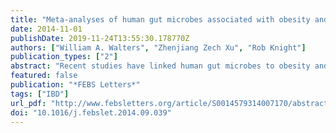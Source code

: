 ```yaml
---
title: "Meta-analyses of human gut microbes associated with obesity and IBD"
date: 2014-11-01
publishDate: 2019-11-24T13:55:30.178770Z
authors: ["William A. Walters", "Zhenjiang Zech Xu", "Rob Knight"]
publication_types: ["2"]
abstract: "Recent studies have linked human gut microbes to obesity and inflammatory bowel disease, but consistent signals have been difficult to identify. Here we test for indicator taxa and general features of the microbiota that are generally consistent across studies of obesity and of IBD, focusing on studies involving high-throughput sequencing of the 16S rRNA gene (which we could process using a common computational pipeline). We find that IBD has a consistent signature across studies and allows high classification accuracy of IBD from non-IBD subjects, but that although subjects can be classified as lean or obese within each individual study with statistically significant accuracy, consistent with the ability of the microbiota to experimentally transfer this phenotype, signatures of obesity are not consistent between studies even when the data are analyzed with consistent methods. The results suggest that correlations between microbes and clinical conditions with different effect sizes (e.g. the large effect size of IBD versus the small effect size of obesity) may require different cohort selection and analysis strategies."
featured: false
publication: "*FEBS Letters*"
tags: ["IBD"]
url_pdf: "http://www.febsletters.org/article/S0014579314007170/abstract"
doi: "10.1016/j.febslet.2014.09.039"
---
```


